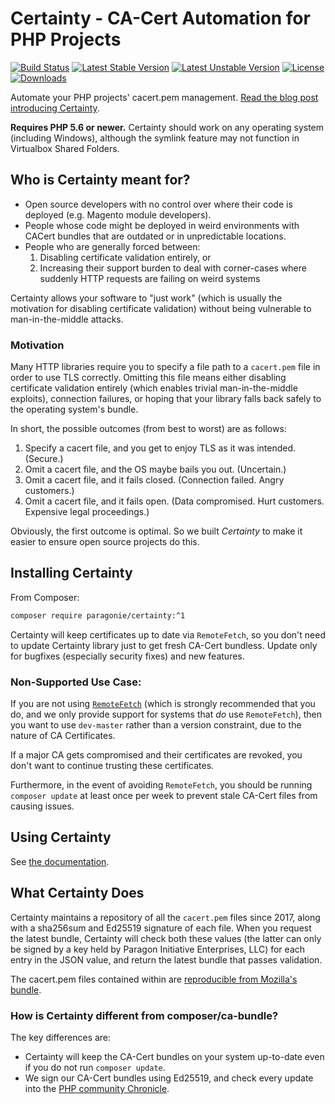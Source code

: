 # Certainty - CA-Cert Automation for PHP Projects

[![Build Status](https://travis-ci.org/paragonie/certainty.svg?branch=master)](https://travis-ci.org/paragonie/certainty)
[![Latest Stable Version](https://poser.pugx.org/paragonie/certainty/v/stable)](https://packagist.org/packages/paragonie/certainty)
[![Latest Unstable Version](https://poser.pugx.org/paragonie/certainty/v/unstable)](https://packagist.org/packages/paragonie/certainty)
[![License](https://poser.pugx.org/paragonie/certainty/license)](https://packagist.org/packages/paragonie/certainty)
[![Downloads](https://img.shields.io/packagist/dt/paragonie/certainty.svg)](https://packagist.org/packages/paragonie/certainty)

Automate your PHP projects' cacert.pem management.
[Read the blog post introducing Certainty](https://paragonie.com/blog/2017/10/certainty-automated-cacert-pem-management-for-php-software).

**Requires PHP 5.6 or newer.**
Certainty should work on any operating system (including Windows), although the symlink
feature may not function in Virtualbox Shared Folders.

## Who is Certainty meant for?

* Open source developers with no control over where their code is deployed
  (e.g. Magento module developers).
* People whose code might be deployed in weird environments with CACert 
  bundles that are outdated or in unpredictable locations.
* People who are generally forced between:
  1. Disabling certificate validation entirely, or
  2. Increasing their support burden to deal with corner-cases where suddenly
     HTTP requests are failing on weird systems

Certainty allows your software to "just work" (which is usually the motivation
for disabling certificate validation) without being vulnerable to man-in-the-middle
attacks.

### Motivation

Many HTTP libraries require you to specify a file path to a `cacert.pem` file in order to use TLS correctly.
Omitting this file means either disabling certificate validation entirely (which enables trivial man-in-the-middle
exploits), connection failures, or hoping that your library falls back safely to the operating system's bundle.

In short, the possible outcomes (from best to worst) are as follows:

1. Specify a cacert file, and you get to enjoy TLS as it was intended. (Secure.)
2. Omit a cacert file, and the OS maybe bails you out. (Uncertain.)
3. Omit a cacert file, and it fails closed. (Connection failed. Angry customers.)
4. Omit a cacert file, and it fails open. (Data compromised. Hurt customers. Expensive legal proceedings.)

Obviously, the first outcome is optimal. So we built *Certainty* to make it easier to ensure open
source projects do this.

## Installing Certainty

From Composer:

```bash
composer require paragonie/certainty:^1
```

Certainty will keep certificates up to date via `RemoteFetch`, so you don't need to update
Certainty library just to get fresh CA-Cert bundless. Update only for bugfixes (especially
security fixes) and new features.

### Non-Supported Use Case:

If you are not using [`RemoteFetch`](docs/features/RemoteFetch.md) (which is strongly recommended
that you do, and we only provide support for systems that *do* use `RemoteFetch`), then you want
to use `dev-master` rather than a version constraint, due to the nature of CA Certificates.

If a major CA gets compromised and their certificates are revoked, you don't want to continue
trusting these certificates.

Furthermore, in the event of avoiding `RemoteFetch`, you should be running `composer update` at least
once per week to prevent stale CA-Cert files from causing issues.

## Using Certainty

See [the documentation](docs/README.md). 

## What Certainty Does

Certainty maintains a repository of all the `cacert.pem` files since 2017, along with a sha256sum and
Ed25519 signature of each file. When you request the latest bundle, Certainty will check both these
values (the latter can only be signed by a key held by Paragon Initiative Enterprises, LLC) for each
entry in the JSON value, and return the latest bundle that passes validation.

The cacert.pem files contained within are [reproducible from Mozilla's bundle](https://curl.haxx.se/docs/mk-ca-bundle.html).

### How is Certainty different from composer/ca-bundle?

The key differences are:

* Certainty will keep the CA-Cert bundles on your system up-to-date even if you do not
  run `composer update`.
* We sign our CA-Cert bundles using Ed25519, and check every update into the
  [PHP community Chronicle](https://php-chronicle.pie-hosted.com).
